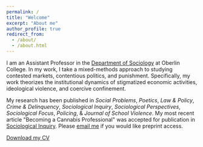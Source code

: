 ```yaml
---
permalink: /
title: "Welcome"
excerpt: "About me"
author_profile: true
redirect_from: 
  - /about/
  - /about.html
---
```



I am an Assistant Professor in the [Department of Sociology](https://www.oberlin.edu/arts-and-sciences/departments/sociology) at Oberlin College. In my work, I take a mixed-methods approach to studying contested markets, contentious politics, and punishment. Specifically, my work theorizes the institutional dynamics of stigmatized economic activities, ideological violence, and coercive confinement. 

My research has been published in *Social Problems*, *Poetics*, *Law & Policy*, *Crime & Delinquency*, *Sociological Inquiry*, *Sociological Perspectives*, *Sociological Focus*, *Policing*, & *Journal of School Violence*. My most recent article "Becoming a Cannabis Professional" was accepted for publication in [Sociological Inquiry](https://onlinelibrary.wiley.com/doi/full/10.1111/soin.12627). Please [email me](akinney1@oberlin.edu) if you would like preprint access.

[Download my CV](https://www.alexanderkinney.com/files/CV2025.pdf) 
